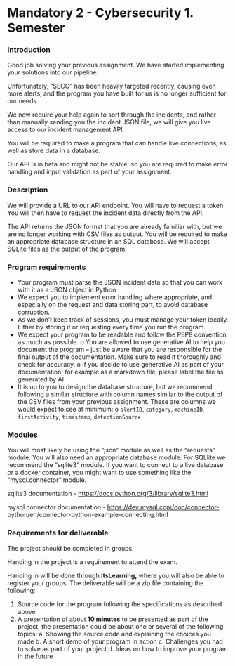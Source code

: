 # Mandatory 2 - Cybersecurity 1. Semester

### Introduction

Good job solving your previous assignment. We have started implementing your solutions
into our pipeline.

Unfortunately, “SECO” has been heavily targeted recently, causing even more alerts, and
the program you have built for us is no longer sufficient for our needs.

We now require your help again to sort through the incidents, and rather than manually
sending you the incident JSON file, we will give you live access to our incident management
API.

You will be required to make a program that can handle live connections, as well as store
data in a database.

Our API is in beta and might not be stable, so you are required to make error handling and
input validation as part of your assignment.

### Description

We will provide a URL to our API endpoint. You will have to request a token. You will then
have to request the incident data directly from the API.

The API returns the JSON format that you are already familiar with, but we are no longer
working with CSV files as output. You will be required to make an appropriate database
structure in an SQL database. We will accept SQLite files as the output of the program.

### Program requirements

- Your program must parse the JSON incident data so that you can work with it as a
    JSON object in Python
- We expect you to implement error handling where appropriate, and especially on
    the request and data storing part, to avoid database corruption.
- As we don’t keep track of sessions, you must manage your token locally. Either by
    storing it or requesting every time you run the program.
- We expect your program to be readable and follow the PEP8 convention as much as
    possible.
       o You are allowed to use generative AI to help you document the program – just
          be aware that you are responsible for the final output of the documentation.
          Make sure to read it thoroughly and check for accuracy.
       o If you decide to use generative AI as part of your documentation, for example
          as a markdown file, please label the file as generated by AI.
- It is up to you to design the database structure, but we recommend following a
    similar structure with column names similar to the output of the CSV files from your
    previous assignment. These are columns we would expect to see at minimum:
       o `alertID`, `category`, `machineID`, `firstActivity`, `timestamp`, `detectionSource`

### Modules

You will most likely be using the “json” module as well as the “requests” module. You will
also need an appropriate database module. For SQLlite we recommend the “sqlite3”
module. If you want to connect to a live database or a docker container, you might want to
use something like the “mysql.connector” module.

sqlite3 documentation - https://docs.python.org/3/library/sqlite3.html

mysql.connector documentation - https://dev.mysql.com/doc/connector-
python/en/connector-python-example-connecting.html

### Requirements for deliverable

The project should be completed in groups.

Handing in the project is a requirement to attend the exam.

Handing in will be done through **itsLearning,** where you will also be able to register your
groups. The deliverable will be a zip file containing the following:

1. Source code for the program following the specifications as described above
2. A presentation of about **10 minutes** to be presented as part of the project, the
    presentation could be about one or several of the following topics:
       a. Showing the source code and explaining the choices you made
       b. A short demo of your program in action
       c. Challenges you had to solve as part of your project
       d. Ideas on how to improve your program in the future
